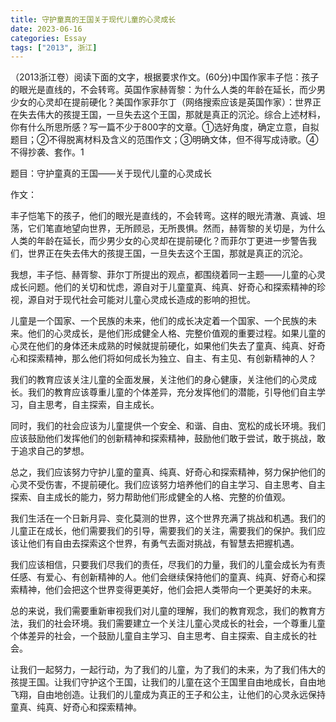 ```yaml
---
title: 守护童真的王国关于现代儿童的心灵成长
date: 2023-06-16
categories: Essay
tags: ["2013", 浙江]
---
```


（2013浙江卷）阅读下面的文字，根据要求作文。(60分)中国作家丰子恺：孩子的眼光是直线的，不会转弯。英国作家赫胥黎：为什么人类的年龄在延长，而少男少女的心灵却在提前硬化？美国作家菲尔丁（网络搜索应该是英国作家）：世界正在失去伟大的孩提王国，一旦失去这个王国，那就是真正的沉沦。综合上述材料，你有什么所思所感？写一篇不少于800字的文章。①选好角度，确定立意，自拟题目；②不得脱离材料及含义的范围作文；③明确文体，但不得写成诗歌。④不得抄袭、套作。1

题目：守护童真的王国——关于现代儿童的心灵成长

作文：

丰子恺笔下的孩子，他们的眼光是直线的，不会转弯。这样的眼光清澈、真诚、坦荡，它们笔直地望向世界，无所顾忌，无所畏惧。然而，赫胥黎的关切是，为什么人类的年龄在延长，而少男少女的心灵却在提前硬化？而菲尔丁更进一步警告我们，世界正在失去伟大的孩提王国，一旦失去这个王国，那就是真正的沉沦。

我想，丰子恺、赫胥黎、菲尔丁所提出的观点，都围绕着同一主题——儿童的心灵成长问题。他们的关切和忧虑，源自对于儿童童真、纯真、好奇心和探索精神的珍视，源自对于现代社会可能对儿童心灵成长造成的影响的担忧。

儿童是一个国家、一个民族的未来，他们的成长决定着一个国家、一个民族的未来。他们的心灵成长，是他们形成健全人格、完整价值观的重要过程。如果儿童的心灵在他们的身体还未成熟的时候就提前硬化，如果他们失去了童真、纯真、好奇心和探索精神，那么他们将如何成长为独立、自主、有主见、有创新精神的人？

我们的教育应该关注儿童的全面发展，关注他们的身心健康，关注他们的心灵成长。我们的教育应该尊重儿童的个体差异，充分发挥他们的潜能，引导他们自主学习，自主思考，自主探索，自主成长。

同时，我们的社会应该为儿童提供一个安全、和谐、自由、宽松的成长环境。我们应该鼓励他们发挥他们的创新精神和探索精神，鼓励他们敢于尝试，敢于挑战，敢于追求自己的梦想。

总之，我们应该努力守护儿童的童真、纯真、好奇心和探索精神，努力保护他们的心灵不受伤害，不提前硬化。我们应该努力培养他们的自主学习、自主思考、自主探索、自主成长的能力，努力帮助他们形成健全的人格、完整的价值观。

我们生活在一个日新月异、变化莫测的世界，这个世界充满了挑战和机遇。我们的儿童正在成长，他们需要我们的引导，需要我们的关注，需要我们的保护。我们应该让他们有自由去探索这个世界，有勇气去面对挑战，有智慧去把握机遇。

我们应该相信，只要我们尽我们的责任，尽我们的力量，我们的儿童会成长为有责任感、有爱心、有创新精神的人。他们会继续保持他们的童真、纯真、好奇心和探索精神，他们会把这个世界变得更美好，他们会把人类带向一个更美好的未来。

总的来说，我们需要重新审视我们对儿童的理解，我们的教育观念，我们的教育方法，我们的社会环境。我们需要建立一个关注儿童心灵成长的社会，一个尊重儿童个体差异的社会，一个鼓励儿童自主学习、自主思考、自主探索、自主成长的社会。

让我们一起努力，一起行动，为了我们的儿童，为了我们的未来，为了我们伟大的孩提王国。让我们守护这个王国，让我们的儿童在这个王国里自由地成长，自由地飞翔，自由地创造。让我们的儿童成为真正的王子和公主，让他们的心灵永远保持童真、纯真、好奇心和探索精神。